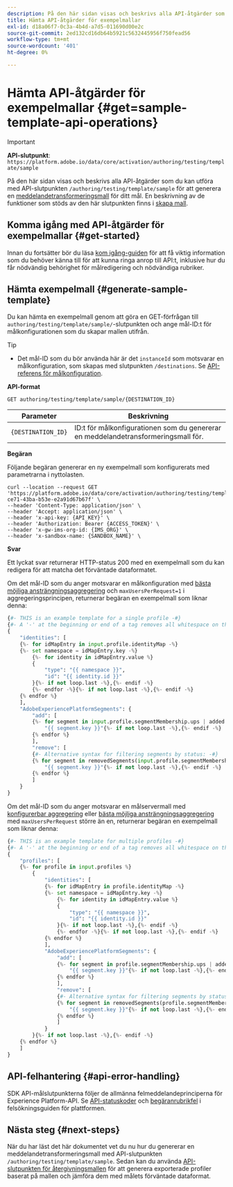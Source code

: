 ```yaml
---
description: På den här sidan visas och beskrivs alla API-åtgärder som du kan utföra med API-slutpunkten `/authoring/testing/template/sample` för att få en testmeddelandetransformeringsmall för ditt mål.
title: Hämta API-åtgärder för exempelmallar
exl-id: d18a06f7-0c3a-4b4d-a7d5-011690d00e2c
source-git-commit: 2ed132cd16db64b5921c5632445956f750fead56
workflow-type: tm+mt
source-wordcount: '401'
ht-degree: 0%

---
```


# Hämta API-åtgärder för exempelmallar {#get=sample-template-api-operations}

>[!IMPORTANT]
>
>**API-slutpunkt**:  `https://platform.adobe.io/data/core/activation/authoring/testing/template/sample`

På den här sidan visas och beskrivs alla API-åtgärder som du kan utföra med API-slutpunkten `/authoring/testing/template/sample` för att generera en [meddelandetransformeringsmall](./message-format.md#using-templating) för ditt mål. En beskrivning av de funktioner som stöds av den här slutpunkten finns i [skapa mall](./create-template.md).

## Komma igång med API-åtgärder för exempelmallar {#get-started}

Innan du fortsätter bör du läsa [kom igång-guiden](./getting-started.md) för att få viktig information som du behöver känna till för att kunna ringa anrop till API:t, inklusive hur du får nödvändig behörighet för målredigering och nödvändiga rubriker.

## Hämta exempelmall {#generate-sample-template}

Du kan hämta en exempelmall genom att göra en GET-förfrågan till `authoring/testing/template/sample/`-slutpunkten och ange mål-ID:t för målkonfigurationen som du skapar mallen utifrån.

>[!TIP]
>
>* Det mål-ID som du bör använda här är det `instanceId` som motsvarar en målkonfiguration, som skapas med slutpunkten `/destinations`. Se [API-referens för målkonfiguration](./destination-configuration-api.md#retrieve-list).


**API-format**


```http
GET authoring/testing/template/sample/{DESTINATION_ID}
```

| Parameter | Beskrivning |
| -------- | ----------- |
| `{DESTINATION_ID}` | ID:t för målkonfigurationen som du genererar en meddelandetransformeringsmall för. |

**Begäran**

Följande begäran genererar en ny exempelmall som konfigurerats med parametrarna i nyttolasten.

```shell
curl --location --request GET 'https://platform.adobe.io/data/core/activation/authoring/testing/template/sample/5114d758-ce71-43ba-b53e-e2a91d67b67f' \
--header 'Content-Type: application/json' \
--header 'Accept: application/json' \
--header 'x-api-key: {API_KEY}' \
--header 'Authorization: Bearer {ACCESS_TOKEN}' \
--header 'x-gw-ims-org-id: {IMS_ORG}' \
--header 'x-sandbox-name: {SANDBOX_NAME}' \
```

**Svar**

Ett lyckat svar returnerar HTTP-status 200 med en exempelmall som du kan redigera för att matcha det förväntade dataformatet.

Om det mål-ID som du anger motsvarar en målkonfiguration med [bästa möjliga ansträngningsaggregering](./destination-configuration.md#best-effort-aggregation) och `maxUsersPerRequest=1` i aggregeringsprincipen, returnerar begäran en exempelmall som liknar denna:

```python
{#- THIS is an example template for a single profile -#}
{#- A '-' at the beginning or end of a tag removes all whitespace on that side of the tag. -#}
{
    "identities": [
    {%- for idMapEntry in input.profile.identityMap -%}
    {%- set namespace = idMapEntry.key -%}
        {%- for identity in idMapEntry.value %}
        {
            "type": "{{ namespace }}",
            "id": "{{ identity.id }}"
        }{%- if not loop.last -%},{%- endif -%}
        {%- endfor -%}{%- if not loop.last -%},{%- endif -%}
    {% endfor %}
    ],
    "AdobeExperiencePlatformSegments": {
        "add": [
        {%- for segment in input.profile.segmentMembership.ups | added %}
            "{{ segment.key }}"{%- if not loop.last -%},{%- endif -%}
        {% endfor %}
        ],
        "remove": [
        {#- Alternative syntax for filtering segments by status: -#}
        {% for segment in removedSegments(input.profile.segmentMembership.ups) %}
            "{{ segment.key }}"{%- if not loop.last -%},{%- endif -%}
        {% endfor %}
        ]
    }
}
```

Om det mål-ID som du anger motsvarar en målservermall med [konfigurerbar aggregering](./destination-configuration.md#configurable-aggregation) eller [bästa möjliga ansträngningsaggregering](./destination-configuration.md#best-effort-aggregation) med `maxUsersPerRequest` större än en, returnerar begäran en exempelmall som liknar denna:

```python
{#- THIS is an example template for multiple profiles -#}
{#- A '-' at the beginning or end of a tag removes all whitespace on that side of the tag. -#}
{
    "profiles": [
    {%- for profile in input.profiles %}
        {
            "identities": [
            {%- for idMapEntry in profile.identityMap -%}
            {%- set namespace = idMapEntry.key -%}
                {%- for identity in idMapEntry.value %}
                {
                    "type": "{{ namespace }}",
                    "id": "{{ identity.id }}"
                }{%- if not loop.last -%},{%- endif -%}
                {%- endfor -%}{%- if not loop.last -%},{%- endif -%}
            {% endfor %}
            ],
            "AdobeExperiencePlatformSegments": {
                "add": [
                {%- for segment in profile.segmentMembership.ups | added %}
                    "{{ segment.key }}"{%- if not loop.last -%},{%- endif -%}
                {% endfor %}
                ],
                "remove": [
                {#- Alternative syntax for filtering segments by status: -#}
                {% for segment in removedSegments(profile.segmentMembership.ups) %}
                    "{{ segment.key }}"{%- if not loop.last -%},{%- endif -%}
                {% endfor %}
                ]
            }
        }{%- if not loop.last -%},{%- endif -%}
    {% endfor %}
    ]
}
```

## API-felhantering {#api-error-handling}

SDK API-målslutpunkterna följer de allmänna felmeddelandeprinciperna för Experience Platform-API. Se [API-statuskoder](https://experienceleague.adobe.com/docs/experience-platform/landing/troubleshooting.html?lang=en#api-status-codes) och [begäranrubrikfel](https://experienceleague.adobe.com/docs/experience-platform/landing/troubleshooting.html?lang=en#request-header-errors) i felsökningsguiden för plattformen.

## Nästa steg {#next-steps}

När du har läst det här dokumentet vet du nu hur du genererar en meddelandetransformeringsmall med API-slutpunkten `/authoring/testing/template/sample`. Sedan kan du använda [API-slutpunkten för återgivningsmallen](./render-template-api.md) för att generera exporterade profiler baserat på mallen och jämföra dem med målets förväntade dataformat.
